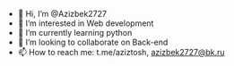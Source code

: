 - 👋 Hi, I’m @Azizbek2727
- 👀 I’m interested in Web development
- 🌱 I’m currently learning python
- 💞️ I’m looking to collaborate on Back-end
- 📫 How to reach me: t.me/aziztosh, azizbek2727@bk.ru

<!---
Azizbek2727/Azizbek2727 is a ✨ special ✨ repository because its `README.md` (this file) appears on your GitHub profile.
You can click the Preview link to take a look at your changes.
--->
